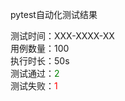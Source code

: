 pytest自动化测试结果

测试时间：XXX-XXXX-XX </br>
用例数量：100 </br>
执行时长：50s </br>
测试通过：<font color = 'green'>2</font> </br>
测试失败：<font color = 'red'>1</font>